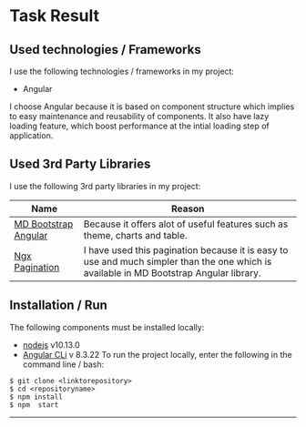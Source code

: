 # Task Result

## Used technologies / Frameworks

I use the following technologies / frameworks in my project:

- Angular

I choose Angular because it is based on component structure which implies to easy maintenance and reusability of components. It also have lazy loading feature, which boost performance at the intial loading step of application.

## Used 3rd Party Libraries

I use the following 3rd party libraries in my project: 

Name | Reason
--- | ---
[MD Bootstrap Angular](https://mdbootstrap.com/docs/angular/) | Because it offers alot of useful features such as theme, charts and table.
[Ngx Pagination](https://www.npmjs.com/package/ngx-pagination) | I have used this pagination because it is easy to use and much simpler than the one which is available in MD Bootstrap Angular library.

## Installation / Run

The following components must be installed locally:

- [nodejs](https://nodejs.org/en/) v10.13.0
- [Angular CLi](https://cli.angular.io/) v 8.3.22
To run the project locally, enter the following in the command line / bash:

```console
$ git clone <linktorepository>
$ cd <repositoryname>
$ npm install
$ npm  start
```
---
